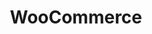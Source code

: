 ---
title: "WooCommerce"
seoTitle: "WooCommerce Getting Started"
seoDescription: "Integrate your WooCommerce with supported ERP / Accounting Systems through Stock2Shop"
seoKeyword: ["WooCommerce", "Integrations"]
type: help
source: "woocommerce"
tags: ["gettingstarted", "woocommerce"]
draft: true
---